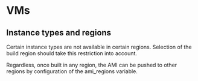 # VMs

## Instance types and regions

Certain instance types are not available in certain regions.
Selection of the build region should take this restriction into account.

Regardless, once built in any region,
the AMI can be pushed to other regions by configuration of the ami_regions variable.
